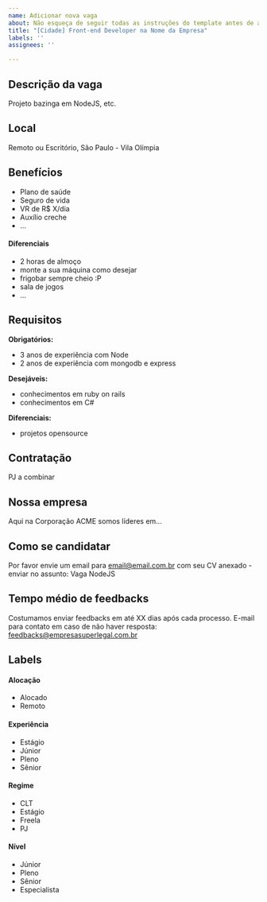 ```yaml
---
name: Adicionar nova vaga
about: Não esqueça de seguir todas as instruções do template antes de abrir a vaga.
title: "[Cidade] Front-end Developer na Nome da Empresa"
labels: ''
assignees: ''

---
```


<!-- 
==================================================
POR FAVOR, SÓ POSTE SE A VAGA FOR PARA FRONT-END!

Não faça distinção de gênero no título da vaga.

Use: "Front-End Developer" ao invés de 
"Desenvolvedor Front-End" \o/

Exemplo: `[São Paulo] Front-End Developer na NOME DA EMPRESA`
==================================================
-->

## Descrição da vaga

Projeto bazinga em NodeJS, etc.

## Local

Remoto ou Escritório, São Paulo - Vila Olímpia

## Benefícios

- Plano de saúde
- Seguro de vida
- VR de R$ X/dia
- Auxílio creche
- ...

#### Diferenciais

- 2 horas de almoço
- monte a sua máquina como desejar
- frigobar sempre cheio :P
- sala de jogos
- ...

## Requisitos

**Obrigatórios:**
- 3 anos de experiência com Node
- 2 anos de experiência com mongodb e express

**Desejáveis:**
- conhecimentos em ruby on rails
- conhecimentos em C#

**Diferenciais:**
- projetos opensource

## Contratação

PJ a combinar

## Nossa empresa

Aqui na Corporação ACME somos líderes em...

## Como se candidatar

Por favor envie um email para email@email.com.br com seu CV anexado - enviar no assunto: Vaga NodeJS

## Tempo médio de feedbacks

Costumamos enviar feedbacks em até XX dias após cada processo.
E-mail para contato em caso de não haver resposta: feedbacks@empresasuperlegal.com.br

## Labels
<!-- retire os labels que não fazem sentido à vaga -->

#### Alocação
- Alocado
- Remoto

#### Experiência
- Estágio
- Júnior
- Pleno
- Sênior

#### Regime
- CLT
- Estágio
- Freela
- PJ

#### Nível
- Júnior
- Pleno
- Sênior
- Especialista


